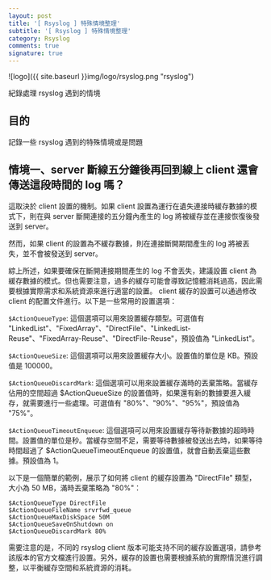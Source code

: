```yaml
---
layout: post
title: '[ Rsyslog ] 特殊情境整理'
subtitle: '[ Rsyslog ] 特殊情境整理'
category: Rsyslog
comments: true
signature: true
---
```


![logo]({{ site.baseurl }}img/logo/rsyslog.png "rsyslog")

<div class="message">
    紀錄處理 rsyslog 遇到的情境
</div>


## 目的

記錄一些 rsyslog 遇到的特殊情境或是問題

## 情境一、server 斷線五分鐘後再回到線上 client 還會傳送這段時間的 log 嗎？

這取決於 client 設置的機制。如果 client 設置為運行在遺失連接時緩存數據的模式下，則在與 server 斷開連接的五分鐘內產生的 log 將被緩存並在連接恢復後發送到 server。

然而，如果 client 的設置為不緩存數據，則在連接斷開期間產生的 log 將被丟失，並不會被發送到 server。

綜上所述，如果要確保在斷開連接期間產生的 log 不會丟失，建議設置 client 為緩存數據的模式。但也需要注意，過多的緩存可能會導致記憶體消耗過高，因此需要根據實際需求和系統資源來進行適當的設置。
 client 緩存的設置可以通過修改 client 的配置文件進行。以下是一些常用的設置選項：

`$ActionQueueType`: 這個選項可以用來設置緩存類型。可選值有 "LinkedList"、"FixedArray"、"DirectFile"、"LinkedList-Reuse"、"FixedArray-Reuse"、"DirectFile-Reuse"，預設值為 "LinkedList"。

`$ActionQueueSize`: 這個選項可以用來設置緩存大小。設置值的單位是 KB。預設值是 100000。

`$ActionQueueDiscardMark`: 這個選項可以用來設置緩存滿時的丟棄策略。當緩存佔用的空間超過 $ActionQueueSize 的設置值時，如果還有新的數據要進入緩存，就需要進行一些處理。可選值有 "80%"、"90%"、"95%"，預設值為 "75%"。

`$ActionQueueTimeoutEnqueue`: 這個選項可以用來設置緩存等待新數據的超時時間。設置值的單位是秒。當緩存空間不足，需要等待數據被發送出去時，如果等待時間超過了 $ActionQueueTimeoutEnqueue 的設置值，就會自動丟棄這些數據。預設值為 1。

以下是一個簡單的範例，展示了如何將 client 的緩存設置為 "DirectFile" 類型，大小為 50 MB，滿時丟棄策略為 "80%"：

```
$ActionQueueType DirectFile
$ActionQueueFileName srvrfwd_queue
$ActionQueueMaxDiskSpace 50M
$ActionQueueSaveOnShutdown on
$ActionQueueDiscardMark 80%
```

需要注意的是，不同的 rsyslog client 版本可能支持不同的緩存設置選項，請參考該版本的官方文檔進行設置。另外，緩存的設置也需要根據系統的實際情況進行調整，以平衡緩存空間和系統資源的消耗。
